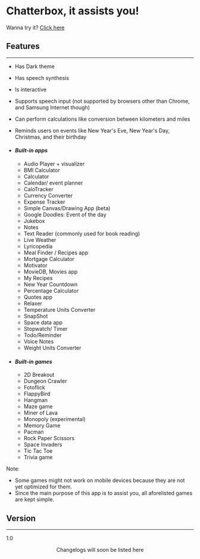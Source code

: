 ﻿# Chatterbox, it assists you!

Wanna try it? [Click here](https://abbaskhurram255.github.io/Chatterbox/)

## Features

* * *

*   Has Dark theme
*   Has speech synthesis
*   Is interactive
*   Supports speech input (not supported by browsers other than Chrome, and Samsung Internet though)
*   Can perform calculations like conversion between kilometers and miles
*   Reminds users on events like New Year's Eve, New Year's Day, Christmas, and their birthday

*   #### _Built-in apps_

    *   Audio Player + visualizer
    *   BMI Calculator
    *   Calculator
    *   Calendar/ event planner
    *   CaloTracker
    *   Currency Converter
    *   Expense Tracker
    *   Simple Canvas/Drawing App (beta)
    *   Google Doodles: Event of the day
    *   Jukebox
    *   Notes
    *   Text Reader (commonly used for book reading)
    *   Live Weather
    *   Lyricopedia
    *   Meal Finder / Recipes app
    *   Mortgage Calculator
    *   Motivator
    *   MovieDB, Movies app
    *   My Recipes
    *   New Year Countdown
    *   Percentage Calculator
    *   Quotes app
    *   Relaxer
    *   Temperature Units Converter
    *   SnapShot
    *   Space data app
    *   Stopwatch/ Timer
    *   Todo/Reminder
    *   Voice Notes
    *   Weight Units Converter
*   #### _Built-in games_

    *   2D Breakout
    *   Dungeon Crawler
    *   Fotoflick
    *   FlappyBird
    *   Hangman
    *   Maze game
    *   Miner of Lava
    *   Monopoly (experimental)
    *   Memory Game
    *   Pacman
    *   Rock Paper Scissors
    *   Space Invaders
    *   Tic Tac Toe
    *   Trivia game

Note:

*   Some games might not work on mobile devices because they are not yet optimized for them.
*   Since the main purpose of this app is to assist you, all aforelisted games are kept simple.

## Version

* * *

1.0  

<center>Changelogs will soon be listed here</center>